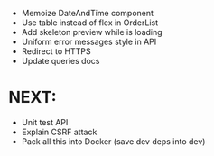 -   Memoize DateAndTime component
-   Use table instead of flex in OrderList
-   Add skeleton preview while <OrderInfo> is loading
-   Uniform error messages style in API
-   Redirect to HTTPS
-   Update queries docs

# NEXT:

-   Unit test API
-   Explain CSRF attack
-   Pack all this into Docker (save dev deps into dev)
